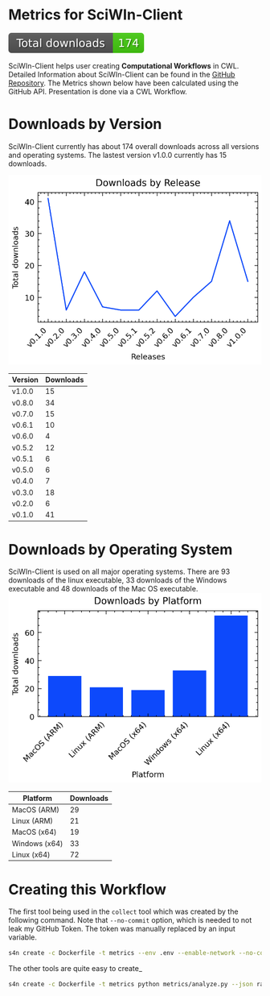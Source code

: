 # Metrics for SciWIn-Client
![overall downloads](badge.svg)

SciWIn-Client helps user creating **Computational Workflows** in CWL. Detailed Information about SciWIn-Client can be found in the [GitHub Repository](https://github.com/fairagro/m4.4_sciwin_client). The Metrics shown below have been calculated using the GitHub API. Presentation is done via a CWL Workflow.

# Downloads by Version
SciWIn-Client currently has about 174 overall downloads across all versions and operating systems. The lastest version v1.0.0 currently has 15 downloads.

![downloads by version](release.png)

| Version | Downloads |
|---------|-----------|
| v1.0.0 | 15|
| v0.8.0 | 34|
| v0.7.0 | 15|
| v0.6.1 | 10|
| v0.6.0 | 4|
| v0.5.2 | 12|
| v0.5.1 | 6|
| v0.5.0 | 6|
| v0.4.0 | 7|
| v0.3.0 | 18|
| v0.2.0 | 6|
| v0.1.0 | 41|


# Downloads by Operating System
SciWIn-Client is used on all major operating systems. There are 93 downloads of the linux executable, 33 downloads of the Windows executable and 48 downloads of the Mac OS executable.
![downloads by platform](platform.png)

| Platform | Downloads |
|---------|-----------|
| MacOS (ARM) | 29|
| Linux (ARM) | 21|
| MacOS (x64) | 19|
| Windows (x64) | 33|
| Linux (x64) | 72|


# Creating this Workflow
The first tool being used in the `collect` tool which was created by the following command. Note that `--no-commit` option, which is needed to not leak my GitHub Token. The token was manually replaced by an input variable.
```bash
s4n create -c Dockerfile -t metrics --env .env --enable-network --no-commit  python metrics/collect.py \> raw_data.json
```
The other tools are quite easy to create_
```bash
s4n create -c Dockerfile -t metrics python metrics/analyze.py --json raw_data.json \> analyzed_data.json 
```